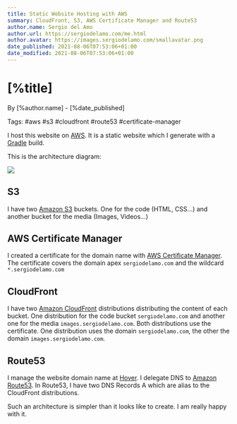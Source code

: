 ```yaml
---
title: Static Website Hosting with AWS
summary: CloudFront, S3, AWS Certificate Manager and Route53
author.name: Sergio del Amo
author.url: https://sergiodelamo.com/me.html
author.avatar: https://images.sergiodelamo.com/smallavatar.png 
date_published: 2021-08-06T07:53:06+01:00
date_modified: 2021-08-06T07:53:06+01:00
---
```


# [%title]

By [%author.name] - [%date_published]

Tags: #aws #s3 #cloudfront #route53 #certificate-manager

I host this website on [AWS](https://aws.amazon.com). It is a static website which I generate with a [Gradle](https://gradle.org) build.

This is the architecture diagram:

![](https://images.sergiodelamo.com/static-website-aws-architecture-s3-cloudfront-certificate-manager-route53.png)

## S3

I have two [Amazon S3](https://aws.amazon.com/s3/) buckets. One for the code (HTML, CSS...) and another bucket for the media (Images, Videos...)

## AWS Certificate Manager 

I created a certificate for the domain name with 
[AWS Certificate Manager](https://aws.amazon.com/certificate-manager/). The certificate covers the domain apex `sergiodelamo.com` and the wildcard `*.sergiodelamo.com`

## CloudFront 

I have two [Amazon CloudFront](https://aws.amazon.com/cloudfront/) distributions distributing the content of each bucket. One distribution for the code bucket `sergiodelamo.com` and another one for the media `images.sergiodelamo.com`. Both distributions use the certificate. One distribution uses the domain `sergiodelamo.com`, the other the domain `images.sergiodelamo.com`.

## Route53

I manage the website domain name at [Hover](https://www.hover.com). I delegate DNS to [Amazon Route53](https://aws.amazon.com/route53/). In Route53, I have two DNS Records A which are alias to the CloudFront distributions. 

Such an architecture is simpler than it looks like to create. I am really happy with it. 